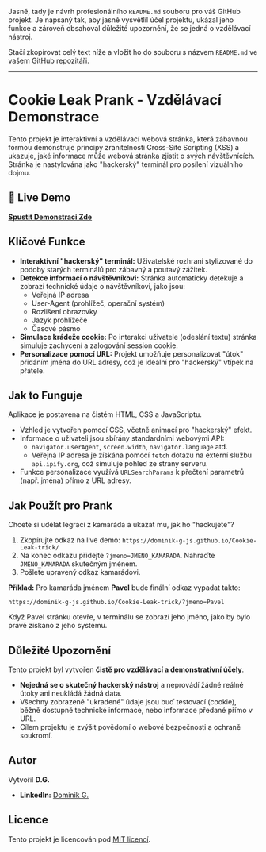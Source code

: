 Jasně, tady je návrh profesionálního `README.md` souboru pro váš GitHub projekt. Je napsaný tak, aby jasně vysvětlil účel projektu, ukázal jeho funkce a zároveň obsahoval důležité upozornění, že se jedná o vzdělávací nástroj.

Stačí zkopírovat celý text níže a vložit ho do souboru s názvem `README.md` ve vašem GitHub repozitáři.

-----

# Cookie Leak Prank - Vzdělávací Demonstrace

Tento projekt je interaktivní a vzdělávací webová stránka, která zábavnou formou demonstruje principy zranitelnosti Cross-Site Scripting (XSS) a ukazuje, jaké informace může webová stránka zjistit o svých návštěvnících. Stránka je nastylována jako "hackerský" terminál pro posílení vizuálního dojmu.

## 🚀 Live Demo

**[Spustit Demonstraci Zde](https://dominik-g-js.github.io/Cookie-Leak-trick/)**

## Klíčové Funkce

  * **Interaktivní "hackerský" terminál:** Uživatelské rozhraní stylizované do podoby starých terminálů pro zábavný a poutavý zážitek.
  * **Detekce informací o návštěvníkovi:** Stránka automaticky detekuje a zobrazí technické údaje o návštěvníkovi, jako jsou:
      * Veřejná IP adresa
      * User-Agent (prohlížeč, operační systém)
      * Rozlišení obrazovky
      * Jazyk prohlížeče
      * Časové pásmo
  * **Simulace krádeže cookie:** Po interakci uživatele (odeslání textu) stránka simuluje zachycení a zalogování session cookie.
  * **Personalizace pomocí URL:** Projekt umožňuje personalizovat "útok" přidáním jména do URL adresy, což je ideální pro "hackerský" vtípek na přátele.

## Jak to Funguje

Aplikace je postavena na čistém HTML, CSS a JavaScriptu.

  * Vzhled je vytvořen pomocí CSS, včetně animací pro "hackerský" efekt.
  * Informace o uživateli jsou sbírány standardními webovými API:
      * `navigator.userAgent`, `screen.width`, `navigator.language` atd.
      * Veřejná IP adresa je získána pomocí `fetch` dotazu na externí službu `api.ipify.org`, což simuluje pohled ze strany serveru.
  * Funkce personalizace využívá `URLSearchParams` k přečtení parametrů (např. jména) přímo z URL adresy.

## Jak Použít pro Prank

Chcete si udělat legraci z kamaráda a ukázat mu, jak ho "hackujete"?

1.  Zkopírujte odkaz na live demo: `https://dominik-g-js.github.io/Cookie-Leak-trick/`
2.  Na konec odkazu přidejte `?jmeno=JMENO_KAMARADA`. Nahraďte `JMENO_KAMARADA` skutečným jménem.
3.  Pošlete upravený odkaz kamarádovi.

**Příklad:**
Pro kamaráda jménem **Pavel** bude finální odkaz vypadat takto:

```
https://dominik-g-js.github.io/Cookie-Leak-trick/?jmeno=Pavel
```

Když Pavel stránku otevře, v terminálu se zobrazí jeho jméno, jako by bylo právě získáno z jeho systému.

## Důležité Upozornění

Tento projekt byl vytvořen **čistě pro vzdělávací a demonstrativní účely**.

  * **Nejedná se o skutečný hackerský nástroj** a neprovádí žádné reálné útoky ani neukládá žádná data.
  * Všechny zobrazené "ukradené" údaje jsou buď testovací (cookie), běžně dostupné technické informace, nebo informace předané přímo v URL.
  * Cílem projektu je zvýšit povědomí o webové bezpečnosti a ochraně soukromí.

## Autor

Vytvořil **D.G.**

  * **LinkedIn:** [Dominik G.](https://www.linkedin.com/in/dominik-g-9aab2b225/)

## Licence

Tento projekt je licencován pod [MIT licencí](https://www.google.com/search?q=LICENSE).

